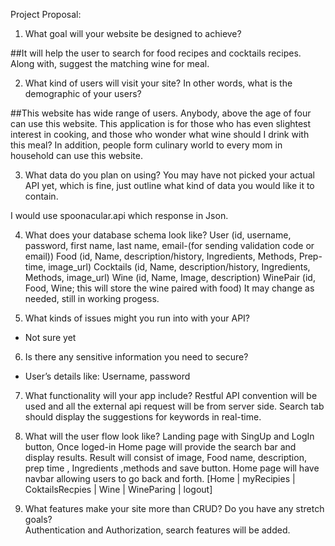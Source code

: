 Project Proposal:

1.	What goal will your website be designed to achieve?


##It will help the user to search for food recipes and cocktails recipes. Along with, suggest the matching wine for meal. 

2.	What kind of users will visit your site? In other words, what is the demographic of your users?


##This website has wide range of users. Anybody, above the age of four can use this website. This application is for those who has even slightest interest in cooking, and those who wonder what wine should I drink with this meal? In addition, people form culinary world to every mom in household can use this website.

3.	What data do you plan on using? You may have not picked your actual API yet, which is fine, just outline what kind of data you would like it to contain.
    
    
I would use spoonacular.api which response in Json.  

4.	 What does your database schema look like?
User (id, username, password, first name, last name, email-(for sending validation code or email))
Food (id, Name, description/history, Ingredients, Methods, Prep-time, image_url)
Cocktails (id, Name, description/history, Ingredients, Methods, image_url)
Wine (id, Name, Image, description)
WinePair (id, Food, Wine; this will store the wine paired with food)
It may change as needed, still in working progess.

5.	 What kinds of issues might you run into with your API? 
-	Not sure yet

6.	Is there any sensitive information you need to secure?
-	User’s details like:
Username, password

7.	 What functionality will your app include? 
Restful API convention will be used and all the external api request will be from server side. Search tab should display the suggestions for keywords in real-time. 

8.	What will the user flow look like? 
Landing page with SingUp and LogIn button, Once loged-in Home page will provide the search bar and display results. Result will consist of image, Food name, description, prep time , Ingredients ,methods and save button.
Home page will have navbar allowing users to go back and forth. 
[Home | myRecipies | CoktailsRecpies | Wine | WineParing |          logout]  

9.	 What features make your site more than CRUD? Do you have any stretch goals?  
Authentication and Authorization, search features will be added.   
 
